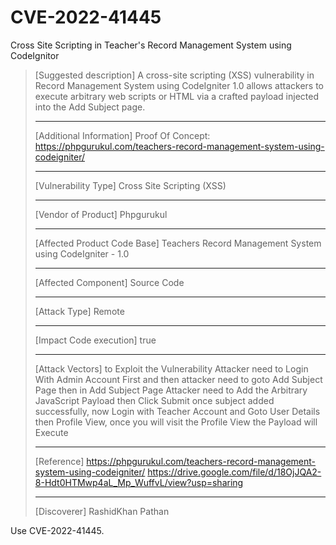 # CVE-2022-41445
Cross Site Scripting in Teacher's Record Management System using CodeIgnitor

> [Suggested description]
> A cross-site scripting (XSS) vulnerability in Record Management System
> using CodeIgniter 1.0 allows attackers to execute arbitrary web scripts
> or HTML via a crafted payload injected into the Add Subject page.
>
> ------------------------------------------
>
> [Additional Information]
> Proof Of Concept: https://phpgurukul.com/teachers-record-management-system-using-codeigniter/
>
> ------------------------------------------
>
> [Vulnerability Type]
> Cross Site Scripting (XSS)
>
> ------------------------------------------
>
> [Vendor of Product]
> Phpgurukul
>
> ------------------------------------------
>
> [Affected Product Code Base]
> Teachers Record Management System using CodeIgniter - 1.0
>
> ------------------------------------------
>
> [Affected Component]
> Source Code
>
> ------------------------------------------
>
> [Attack Type]
> Remote
>
> ------------------------------------------
>
> [Impact Code execution]
> true
>
> ------------------------------------------
>
> [Attack Vectors]
> to Exploit the Vulnerability Attacker need to Login With Admin Account First and then attacker need to goto Add Subject Page then in Add Subject Page Attacker need to Add the Arbitrary JavaScript Payload then Click Submit once subject added successfully, now Login with Teacher Account and Goto User Details then Profile View, once you will visit the Profile View the Payload will Execute
>
> ------------------------------------------
>
> [Reference]
> https://phpgurukul.com/teachers-record-management-system-using-codeigniter/
> https://drive.google.com/file/d/18OjJQA2-8-Hdt0HTMwp4aL_Mp_WuffvL/view?usp=sharing
>
> ------------------------------------------
>
> [Discoverer]
> RashidKhan Pathan

Use CVE-2022-41445.
